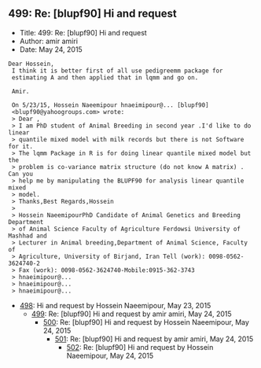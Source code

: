 ## 499: Re: [blupf90] Hi and request

- Title: 499: Re: [blupf90] Hi and request
- Author: amir amiri
- Date: May 24, 2015
```
Dear Hossein,
 I think it is better first of all use pedigreemm package for
 estimating A and then applied that in lqmm and go on.

 Amir.

 On 5/23/15, Hossein Naeemipour hnaeimipour@... [blupf90]
 <blupf90@yahoogroups.com> wrote:
 > Dear ,
 > I am PhD student of Animal Breeding in second year .I'd like to do linear
 > quantile mixed model with milk records but there is not Software for it.
 > The lqmm Package in R is for doing linear quantile mixed model but the
 > problem is co-variance matrix structure (do not know A matrix) . Can you
 > help me by manipulating the BLUPF90 for analysis linear quantile mixed
 > model.
 > Thanks,Best Regards,Hossein
 >
 > Hossein NaeemipourPhD Candidate of Animal Genetics and Breeding Department
 > of Animal Science Faculty of Agriculture Ferdowsi University of Mashhad and
 > Lecturer in Animal breeding,Department of Animal Science, Faculty of
 > Agriculture, University of Birjand, Iran Tell (work): 0098-0562-3624740-2
 > Fax (work): 0098-0562-3624740-Mobile:0915-362-3743
 > hnaeimipour@...
 > hnaeimipour@...
 > hnaeimipour@... 
```

- [498](0498.md): Hi and request by Hossein Naeemipour, May 23, 2015
    - [499](0499.md): Re: [blupf90] Hi and request by amir amiri, May 24, 2015
        - [500](0500.md): Re: [blupf90] Hi and request by Hossein Naeemipour, May 24, 2015
            - [501](0501.md): Re: [blupf90] Hi and request by amir amiri, May 24, 2015
                - [502](0502.md): Re: [blupf90] Hi and request by Hossein Naeemipour, May 24, 2015
